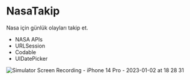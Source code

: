 # NasaTakip

Nasa için günlük olayları takip et.

- NASA APIs
- URLSession
- Codable
- UIDatePicker

![Simulator Screen Recording - iPhone 14 Pro - 2023-01-02 at 18 28 31](https://user-images.githubusercontent.com/117376261/210252208-c1a15855-f880-4fb8-a0fa-0ee184d13a8f.gif)
